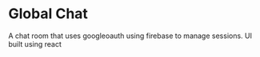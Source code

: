 # Global Chat
A chat room that uses googleoauth using firebase to manage sessions. UI built using react
